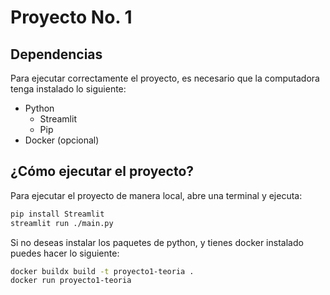 # Proyecto No. 1 

## Dependencias
Para ejecutar correctamente el proyecto, es necesario que la computadora tenga instalado lo siguiente:
- Python 
    - Streamlit
    - Pip
- Docker (opcional)
## ¿Cómo ejecutar el proyecto?
Para ejecutar el proyecto de manera local, abre una terminal y ejecuta:
```sh
pip install Streamlit
streamlit run ./main.py
```
Si no deseas instalar los paquetes de python, y tienes docker instalado puedes hacer lo siguiente:
```sh
docker buildx build -t proyecto1-teoria .
docker run proyecto1-teoria
``` 
